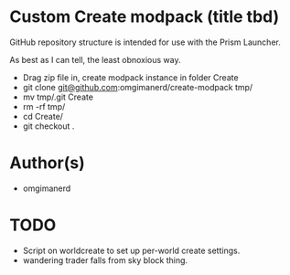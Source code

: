 # Custom Create modpack (title tbd)

GitHub repository structure is intended for use with the Prism Launcher.


As best as I can tell, the least obnoxious way.
  - Drag zip file in, create modpack instance in folder Create
  - git clone git@github.com:omgimanerd/create-modpack tmp/
  - mv tmp/.git Create
  - rm -rf tmp/
  - cd Create/
  - git checkout .


# Author(s)
  - omgimanerd

# TODO
  - Script on worldcreate to set up per-world create settings.
  - wandering trader falls from sky block thing.